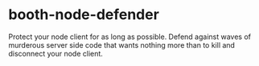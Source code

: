 booth-node-defender
===================

Protect your node client for as long as possible. Defend against waves of murderous server side code that wants nothing more than to kill and disconnect your node client.
